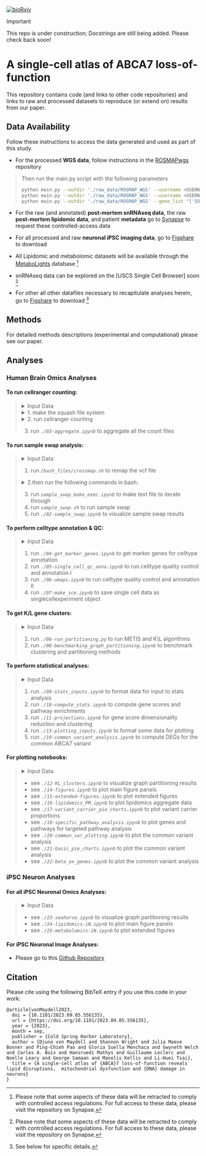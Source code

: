 [![bioRxiv](https://img.shields.io/badge/bioRxiv-202023.09.05-b31b1b.svg?style=flat-square)](https://www.biorxiv.org/content/10.1101/2023.09.05.556135v1)

> [!IMPORTANT]  
> This repo is under construction; Docstrings are still being added. Please check back soon!

# A single-cell atlas of ABCA7 loss-of-function 

This repository contains code (and links to other code repositories) and links to raw and processed datasets to reproduce (or extend on) results from our paper.  

## Data Availability

Follow these instructions to access the data generated and used as part of this study.

- For the processed **WGS data**, follow instructions in the [ROSMAPwgs](https://github.com/djunamay/ROSMAPwgs) repository
> Then run the main.py script with the following parameters
> ```bash
> python main.py --outdir './raw_data/ROSMAP_WGS' --username <USERNAME> --pw <PASSWORD> --gene_list "['SORL1', 'TREM2', 'ABCA7', 'ATP8B4', 'ABCA1', 'ADAM10']" --extension 'recalibrated_variants.vcf.gz' --extract_HIGHandMED_annotations False --download True
> python main.py --outdir './raw_data/ROSMAP_WGS' --username <USERNAME> --pw <PASSWORD> --gene_list "['SORL1', 'TREM2', 'ABCA7', 'ATP8B4', 'ABCA1', 'ADAM10']" --extension 'annotated.coding.txt' --extract_HIGHandMED_annotations False --download True
> python main.py --outdir './raw_data/ROSMAP_WGS' --gene_list "['SORL1', 'TREM2', 'ABCA7', 'ATP8B4', 'ABCA1', 'ADAM10']" --extract_HIGHandMED_annotations True --download False
> ```
- For the raw (and annotated) **post-mortem snRNAseq data**, the raw **post-mortem lipidomic data**, and patient **metadata** go to [Synapse](https://www.synapse.org/#!Synapse:syn53461705) to request these controlled-access data

- For all processed and raw **neuronal iPSC imaging data**, go to [Figshare](https://osf.io/vn7w2/) to download

- All Lipidomic and metabolomic datasets will be available through the [MetaboLights](https://www.ebi.ac.uk/metabolights/index) database [^1]

- snRNAseq data can be explored on the [USCS Single Cell Browser] soon [^1]

- For other all other datafiles necessary to recapitulate analyses herein, go to [Figshare](https://osf.io/vn7w2/) to download [^2]


[^1]: Please note that some aspects of these data will be retracted to comply with controlled access regulations. For full access to these data, please visit the repository on Synapse. 
[^2]: See below for specific details.

## Methods

For detailed methods descriptions (experimental and computational) please see our paper.

## Analyses

### Human Brain Omics Analyses

#### To run cellranger counting:
> <details>
> <summary>Input Data</summary>
>
> [Download FASTQ files here](https://www.synapse.org/#!Synapse:syn53461705)    
> </details>
>
> <details>
> <summary>1. make the squash file system</summary>
>
> ```bash
> # Make the squash file systems 
> mksquashfs */fastqs/10x-4819F batch_4819F.sqsh # or modify the cellranger_count.sh script to run without the squash file system
> mksquashfs */fastqs/10x-4826F batch_4826F.sqsh
> mksquashfs */fastqs/171013Tsa 171013Tsa.sqsh
> ```
> </details>
>
> <details>
> <summary>2. run cellranger counting</summary>
>
> ```bash
> # count the FASTQ files:
> sbatch --array 1-42 */bash_files/cellranger_count.sh
> */bash_files/check_success.sh # iterate over all logs and check whether pipeline was successful before moving to aggregation
> ```
> </details>
>
> 3. run *`./03-aggregate.ipynb`* to aggregate all the count files

#### To run sample swap analysis:
>
> <details>
> <summary>Input Data</summary>
>
> See sections **`run cellranger counting`**  and **`processed WGS data`** above to get BAM files and WGS data.
> </details>
>
> 1. run *`/bash_files/crossmap.sh`* to remap the vcf file
>
> <details>
> <summary>2.then run the following commands in bash:</summary>
> 
> ```bash
> */htslib-1.10.2/bgzip out.hg38.vcf --threads 20 # compress with bgzip
> */bcftools sort out.hg38.vcf.gz -o out.hg38.sorted.vcf.gz # sort the vcf file 
> */htslib-1.10.2/tabix -p vcf out.hg38.sorted.vcf.gz # then generate the corresponding tabix file 
> */bcftools annotate --rename-chrs chr_name_conv.txt out.hg38.sorted.vcf.gz -Oz -o out.hg38.sorted.ChrNamed.vcf.gz --threads 40
> *htslib-1.10.2/tabix -p vcf out.hg38.sorted.ChrNamed.vcf.gz # then generate the corresponding tabix file 
>```
> </details>
>
> 3. run *`sample_swap_make_exec.ipynb`* to make text file to iterate through 
> 4. run *`sample_swap.sh`* to run sample swap 
> 5. run *`./02-sample_swap.ipynb`* to visualize sample swap results 

#### To perform celltype annotation & QC:
> <details>
> <summary>Input Data</summary>
>
> [Download the aggregated counts matrix, rowData, and colData here](https://www.synapse.org/#!Synapse:syn53461705)    
> </details>
>
> 1. run *`./04-get_marker_genes.ipynb`* to get marker genes for celltype annotation 
> 2. run *`./05-single_cell_qc_anno.ipynb`* to run celltype quality control and annotation I 
> 3. run *`./06-umaps.ipynb`* to run celltype quality control and annotation II 
> 4. run *`./07-make_sce.ipynb`* to save single cell data as singlecellexperiment object 
    
#### To get K/L gene clusters:
> <details>
> <summary>Input Data</summary>
>
> [Download the gene-pathway matrix here](https://osf.io/vn7w2/)    
> </details>
>
> 1. run *`./08-run_partitioning.py`* to run METIS and K\L algorithms 
> 2. run *`./08-benchmarking_graph_partitioning.ipynb`* to benchmark clustering and partitioning methods

#### To perform statistical analyses:
> <details>
> <summary>Input Data</summary>
> </details>
>
> 1. run *`./09-stats_inputs.ipynb`* to format data for input to stats analysis 
> 2. run *`./10-compute_stats.ipynb`* to compute gene scores and pathway enrichments 
> 3. run *`./11-projections.ipynb`* for gene score dimensionality reduction and clustering 
> 4. run *`./13-plotting_inputs.ipynb`* to format some data for plotting 
> 5. run *`./19-common_variant_analysis.ipynb`* to compute DEGs for the common ABCA7 variant

#### For plotting notebooks:
> <details>
> <summary>Input Data</summary>
> </details>  
>
> - see *`./12-KL_clusters.ipynb`* to visualize graph partitioning results 
> - see *`./14-figures.ipynb`* to plot main figure panels 
> - see *`./15-extended-figures.ipynb`* to plot extended figures
> - see *`./16-lipidomics_PM.ipynb`* to plot lipidomics aggregate data
> - see *`./17-variant_carrier_pie_charts.ipynb`* to plot variant carrier proportions
> - see *`./18-specific_pathway_analysis.ipynb`* to plot genes and pathways for targeted pathway analysis
> - see *`./20-common_var_plotting.ipynb`* to plot the common variant analysis
> - see *`./21-basic_pie_charts.ipynb`* to plot the common variant analysis
> - see *`./22-beta_ox_genes.ipynb`* to plot the common variant analysis

### iPSC Neuron Analyses
#### For all iPSC Neuronal Omics Analyses:
> <details>
> <summary>Input Data</summary>
> </details>  
>
> - see *`./23-seahorse.ipynb`* to visualize graph partitioning results 
> - see *`./24-lipidomics-iN.ipynb`* to plot main figure panels 
> - see *`./25-metabolomics-iN.ipynb`* to plot extended figures

#### For iPSC Neuronal Image Analyses:

- Please go to this [Github Repository](https://github.com/djunamay/confocalQuant)
    
## Citation
Please cite using the following BibTeX entry if you use this code in your work:
```
@article{vonMaydell2023,
  doi = {10.1101/2023.09.05.556135},
  url = {https://doi.org/10.1101/2023.09.05.556135},
  year = {2023},
  month = sep,
  publisher = {Cold Spring Harbor Laboratory},
  author = {Djuna von Maydell and Shannon Wright and Julia Maeve Bonner and Ping-Chieh Pao and Gloria Suella Menchaca and Gwyneth Welch and Carles A. Boix and Hansruedi Mathys and Guillaume Leclerc and Noelle Leary and George Samaan and Manolis Kellis and Li-Huei Tsai},
  title = {A single-cell atlas of {ABCA}7 loss-of-function reveals lipid disruptions,  mitochondrial dysfunction and {DNA} damage in neurons}
}
```

    
